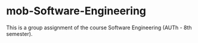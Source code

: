 # mob-Software-Engineering
This is a group assignment of the course Software Engineering (AUTh - 8th semester).
